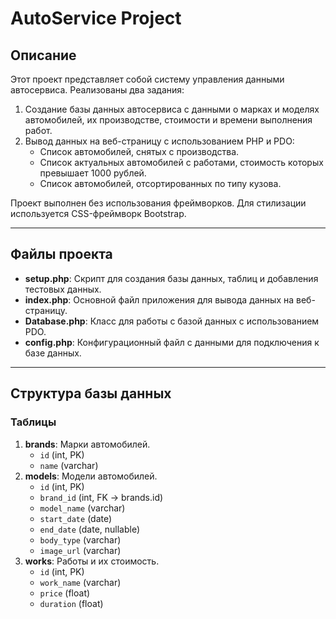 # AutoService Project

## Описание
Этот проект представляет собой систему управления данными автосервиса. Реализованы два задания:
1. Создание базы данных автосервиса с данными о марках и моделях автомобилей, их производстве, стоимости и времени выполнения работ.
2. Вывод данных на веб-страницу с использованием PHP и PDO:
   - Список автомобилей, снятых с производства.
   - Список актуальных автомобилей с работами, стоимость которых превышает 1000 рублей.
   - Список автомобилей, отсортированных по типу кузова.

Проект выполнен без использования фреймворков. Для стилизации используется CSS-фреймворк Bootstrap.

---

## Файлы проекта
- **setup.php**: Скрипт для создания базы данных, таблиц и добавления тестовых данных.
- **index.php**: Основной файл приложения для вывода данных на веб-страницу.
- **Database.php**: Класс для работы с базой данных с использованием PDO.
- **config.php**: Конфигурационный файл с данными для подключения к базе данных.

---

## Структура базы данных
### Таблицы
1. **brands**: Марки автомобилей.
   - `id` (int, PK)
   - `name` (varchar)
2. **models**: Модели автомобилей.
   - `id` (int, PK)
   - `brand_id` (int, FK → brands.id)
   - `model_name` (varchar)
   - `start_date` (date)
   - `end_date` (date, nullable)
   - `body_type` (varchar)
   - `image_url` (varchar)
3. **works**: Работы и их стоимость.
   - `id` (int, PK)
   - `work_name` (varchar)
   - `price` (float)
   - `duration` (float)
